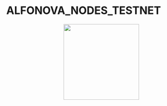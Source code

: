 # ALFONOVA_NODES_TESTNET

<p align="center">
  <img height="200" height="auto" src="https://avatars.githubusercontent.com/u/85473027?v=4">
</p>
